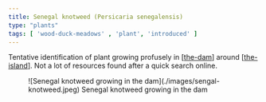 ```yaml
---
title: Senegal knotweed (Persicaria senegalensis)
type: "plants"
tags: [ 'wood-duck-meadows' , 'plant', 'introduced' ]
---
```




Tentative identification of plant growing profusely in [[the-dam]] around [[the-island]]. Not a lot of resources found after a quick search online.

<figure markdown>
![Senegal knotweed growing in the dam](./images/sengal-knotweed.jpeg)
<caption>Senegal knotweed growing in the dam</caption>
</figure>

[//begin]: # "Autogenerated link references for markdown compatibility"
[the-dam]: ../the-dam "The Dam"
[the-island]: ../the-island "The Island"
[//end]: # "Autogenerated link references"